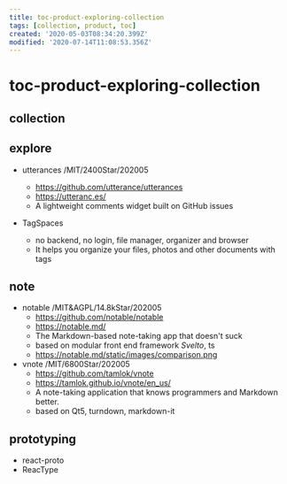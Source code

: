 ```yaml
---
title: toc-product-exploring-collection
tags: [collection, product, toc]
created: '2020-05-03T08:34:20.399Z'
modified: '2020-07-14T11:08:53.356Z'
---
```


# toc-product-exploring-collection

## collection

## explore

- utterances  /MIT/2400Star/202005
  - https://github.com/utterance/utterances
  - https://utteranc.es/
  - A lightweight comments widget built on GitHub issues 

- TagSpaces
  - no backend, no login, file manager, organizer and browser
  - It helps you organize your files, photos and other documents with tags

## note

- notable  /MIT&AGPL/14.8kStar/202005
  - https://github.com/notable/notable
  - https://notable.md/
  - The Markdown-based note-taking app that doesn't suck
  - based on modular front end framework *Svelto*, ts
  - https://notable.md/static/images/comparison.png
- vnote  /MIT/6800Star/202005
  - https://github.com/tamlok/vnote
  - https://tamlok.github.io/vnote/en_us/
  - A note-taking application that knows programmers and Markdown better. 
  - based on Qt5, turndown, markdown-it

## prototyping

- react-proto
- ReacType
